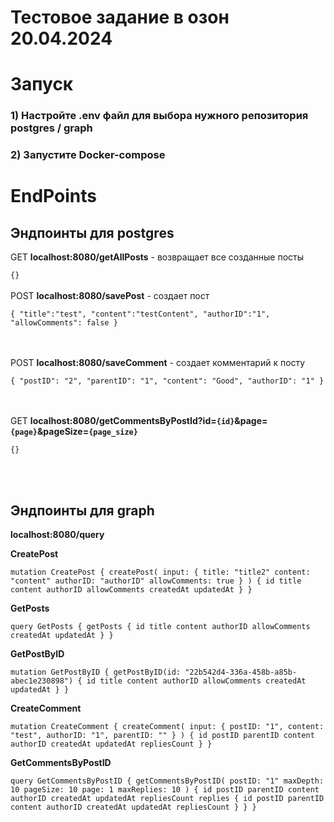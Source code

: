 # Тестовое задание в озон 20.04.2024

# Запуск

### 1) Настройте .env файл для выбора нужного репозитория postgres / graph<br>
### 2) Запустите Docker-compose

# EndPoints

## Эндпоинты для postgres

GET **localhost:8080/getAllPosts** - возвращает все созданные посты

`{}`
<br><br>
POST **localhost:8080/savePost** - создает пост

`{
"title":"test",
"content":"testContent",
"authorID":"1",
"allowComments": false
}`


<br><br>
POST **localhost:8080/saveComment** - создает комментарий к посту

`{
"postID": "2",
"parentID": "1",
"content": "Good",
"authorID": "1"
}`

<br><br>
GET **localhost:8080/getCommentsByPostId?id=`{id}`&page=`{page}`&pageSize=`{page_size}`**

`{}`

<br><br>
## Эндпоинты для graph

**localhost:8080/query**

**CreatePost**

`mutation CreatePost {
createPost(
input: {
title: "title2"
content: "content"
authorID: "authorID"
allowComments: true
}
) {
id
title
content
authorID
allowComments
createdAt
updatedAt
}
}`

**GetPosts**

`query GetPosts {
getPosts {
id
title
content
authorID
allowComments
createdAt
updatedAt
}
}`

**GetPostByID**

`mutation GetPostByID {
getPostByID(id: "22b542d4-336a-458b-a85b-abec1e230898") {
id
title
content
authorID
allowComments
createdAt
updatedAt
}
}`

**CreateComment**

`mutation CreateComment {
createComment(
input: { postID: "1", content: "test", authorID: "1", parentID: "" }
) {
id
postID
parentID
content
authorID
createdAt
updatedAt
repliesCount
}
}
`

**GetCommentsByPostID**

`query GetCommentsByPostID {
getCommentsByPostID(
postID: "1"
maxDepth: 10
pageSize: 10
page: 1
maxReplies: 10
) {
id
postID
parentID
content
authorID
createdAt
updatedAt
repliesCount
replies {
id
postID
parentID
content
authorID
createdAt
updatedAt
repliesCount
}
}
}`


